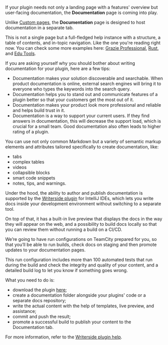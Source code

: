 [//]: # (title: Documentation Page)

If your plugin needs not only a landing page with a features' overview but user-facing documentation, 
the **Documentation** page is coming into play.

Unlike [Custom pages](custom-pages.xml), the **Documentation** page is designed to host documentation 
in a separate tab. 

This is not a single page but a full-fledged help instance with a structure, a table of contents, and in-topic navigation. 
Like the one you're reading right now. 
You can check some more examples here: [Grazie Professional](https://plugins.jetbrains.com/plugin/16136-grazie-professional/docs), [Rust](https://plugins.jetbrains.com/plugin/8182-rust/docs), and [Edu Tools](https://plugins.jetbrains.com/plugin/10081-edutools/docs).


If you are asking yourself why you should bother about writing documentation for your plugin, here are a few tips:
* Documentation makes your solution discoverable and searchable. When product documentation is online, 
external search engines will bring it to everyone who types the keywords into the search query.
* Documentation helps you to stand out and communicate features of a plugin better so that your customers get the most out of it.
* Documentation makes your product look more professional and reliable and helps build trust in it.
* Documentation is a way to support your current users. If they find answers in documentation, this will decrease the support load, which is crucial for a small team. Good documentation also often leads to higher rating of a plugin.

You can use not only common Markdown but a variety of semantic markup elements and attributes tailored 
specifically to create documentation, like:

* tabs
* complex tables
* videos
* collapsible blocks
* smart code snippets
* notes, tips, and warnings.

Under the hood, the ability to author and publish documentation is supported by the [Writerside plugin]() for IntelliJ IDEs,
which lets you write docs inside your development environment without switching to a separate tool.

On top of that, it has a built-in live preview that displays the docs in the way they will appear on the web, 
and a possibility to build docs locally so that you can review them without running a build on a CI/CD.

We’re going to have run configurations on TeamCity prepared for you, so that you’ll be able to run builds, 
check docs on staging and then promote updates to
your documentation pages. 

This run configuration includes more than 100 automated tests that run during the build and check the integrity and quality
of your content, and a detailed build log to let you know if something goes wrong.

What you need to do is:
* download the plugin [here](https://plugins.jetbrains.com/plugin/20158-writerside);
* create a documentation folder alongside your plugins' code or a separate docs repository;
* write the actual content with the help of templates, live preview, and assistance; 
* commit and push the result;
* promote a successful build to publish your content to the Documentation tab.

For more information, refer to the [Writerside plugin help](https://plugins.jetbrains.com/plugin/20158-writerside/docs).